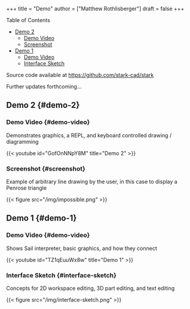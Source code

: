 +++
title = "Demo"
author = ["Matthew Rothlisberger"]
draft = false
+++

<div class="ox-hugo-toc toc">

<div class="heading">Table of Contents</div>

- [Demo 2](#demo-2)
    - [Demo Video](#demo-video)
    - [Screenshot](#screenshot)
- [Demo 1](#demo-1)
    - [Demo Video](#demo-video)
    - [Interface Sketch](#interface-sketch)

</div>
<!--endtoc-->

Source code available at <https://github.com/stark-cad/stark>

Further updates forthcoming...


## Demo 2 {#demo-2}


### Demo Video {#demo-video}

Demonstrates graphics, a REPL, and keyboard controlled drawing /
diagramming

{{&lt; youtube id="GofOnNNpY8M" title="Demo 2" &gt;}}


### Screenshot {#screenshot}

Example of arbitrary line drawing by the user, in this case to
display a Penrose triangle

{{< figure src="/img/impossible.png" >}}


## Demo 1 {#demo-1}


### Demo Video {#demo-video}

Shows Sail interpreter, basic graphics, and how they connect

{{&lt; youtube id="TZ1qEuuWx8w" title="Demo 1" &gt;}}


### Interface Sketch {#interface-sketch}

Concepts for 2D workspace editing, 3D part editing, and text editing

{{< figure src="/img/interface-sketch.png" >}}
